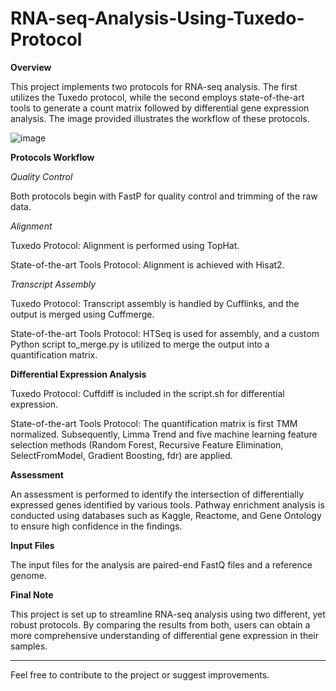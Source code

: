 # RNA-seq-Analysis-Using-Tuxedo-Protocol

**Overview**

This project implements two protocols for RNA-seq analysis. The first utilizes the Tuxedo protocol, while the second employs state-of-the-art tools to generate a count matrix followed by differential gene expression analysis. The image provided illustrates the workflow of these protocols.

![image](https://github.com/Aly-Hissam1/RNA-seq-analysis-using-tuxedo-protocol/assets/117119881/e4da9851-3735-4599-a4b6-3e452c8dd330)

**Protocols Workflow**

*Quality Control*

Both protocols begin with FastP for quality control and trimming of the raw data.

*Alignment*

Tuxedo Protocol: Alignment is performed using TopHat.

State-of-the-art Tools Protocol: Alignment is achieved with Hisat2.

*Transcript Assembly*

Tuxedo Protocol: Transcript assembly is handled by Cufflinks, and the output is merged using Cuffmerge.

State-of-the-art Tools Protocol: HTSeq is used for assembly, and a custom Python script to_merge.py is utilized to merge the output into a quantification matrix.

**Differential Expression Analysis**

Tuxedo Protocol: Cuffdiff is included in the script.sh for differential expression.

State-of-the-art Tools Protocol: The quantification matrix is first TMM normalized. Subsequently, Limma Trend and five machine learning feature selection methods (Random Forest, Recursive Feature Elimination, SelectFromModel, Gradient Boosting, fdr) are applied.

**Assessment**

An assessment is performed to identify the intersection of differentially expressed genes identified by various tools. Pathway enrichment analysis is conducted using databases such as Kaggle, Reactome, and Gene Ontology to ensure high confidence in the findings.

**Input Files**

The input files for the analysis are paired-end FastQ files and a reference genome.

**Final Note**

This project is set up to streamline RNA-seq analysis using two different, yet robust protocols. By comparing the results from both, users can obtain a more comprehensive understanding of differential gene expression in their samples.

---
Feel free to contribute to the project or suggest improvements.
